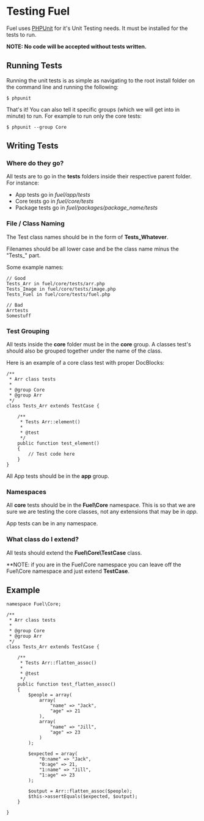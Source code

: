 # Testing Fuel

Fuel uses [PHPUnit](https://github.com/sebastianbergmann/phpunit/) for it's Unit Testing needs.  It must be installed for the tests to run.

**NOTE: No code will be accepted without tests written.**

## Running Tests

Running the unit tests is as simple as navigating to the root install folder on the command line and running the following:

    $ phpunit

That's it!  You can also tell it specific groups (which we will get into in minute) to run.  For example to run only the core tests:

    $ phpunit --group Core

## Writing Tests

### Where do they go?

All tests are to go in the **tests** folders inside their respective parent folder.  For instance:

* App tests go in *fuel/app/tests*
* Core tests go in *fuel/core/tests*
* Package tests go in *fuel/packages/package_name/tests*

### File / Class Naming

The Test class names should be in the form of **Tests_Whatever**.

Filenames should be all lower case and be the class name minus the "Tests_" part.

Some example names:

    // Good
    Tests_Arr in fuel/core/tests/arr.php
    Tests_Image in fuel/core/tests/image.php
    Tests_Fuel in fuel/core/tests/fuel.php
    
    // Bad
    Arrtests
    Somestuff

### Test Grouping

All tests inside the **core** folder must be in the **core** group.  A classes test's should also be grouped together under the name of the class.

Here is an example of a core class test with proper DocBlocks:

    /**
     * Arr class tests
     * 
     * @group Core
     * @group Arr
     */
    class Tests_Arr extends TestCase {

        /**
         * Tests Arr::element()
         * 
         * @test
         */
        public function test_element()
        {
            // Test code here
        }
    }
    
All App tests should be in the **app** group.

### Namespaces

All **core** tests should be in the **Fuel\Core** namespace.  This is so that we are sure we are testing the core classes, 
not any extensions that may be in *app*.

App tests can be in any namespace.

### What class do I extend?

All tests should extend the **Fuel\Core\TestCase** class.

**NOTE: if you are in the Fuel\Core namespace you can leave off the Fuel\Core namespace and just extend **TestCase**.

## Example

    namespace Fuel\Core;

    /**
     * Arr class tests
     * 
     * @group Core
     * @group Arr
     */
    class Tests_Arr extends TestCase {

        /**
         * Tests Arr::flatten_assoc()
         * 
         * @test
         */
        public function test_flatten_assoc()
        {
            $people = array(
                array(
                    "name" => "Jack",
                    "age" => 21
                ),
                array(
                    "name" => "Jill",
                    "age" => 23
                )
            );

            $expected = array(
                "0:name" => "Jack",
                "0:age" => 21,
                "1:name" => "Jill",
                "1:age" => 23
            );

            $output = Arr::flatten_assoc($people);
            $this->assertEquals($expected, $output);
        }

    }

